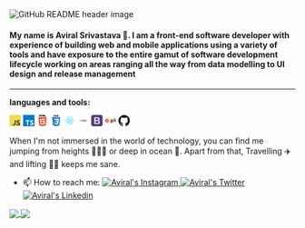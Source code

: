 <!--
**iamaaviral/iamaaviral** is a ✨ _special_ ✨ repository because its `README.md` (this file) appears on your GitHub profile.
-->

<img src="https://github.com/iamaaviral/iamaaviral/banner.png" alt="GitHub README header image">

#### My name is **Aviral Srivastava 🚀**. I am a front-end software developer with experience of building web and mobile applications using a variety of tools and have exposure to the entire gamut of software development lifecycle working on areas ranging all the way from data modelling to UI design and release management
---
**languages and tools:**  

<code><img height="20" src="https://raw.githubusercontent.com/github/explore/80688e429a7d4ef2fca1e82350fe8e3517d3494d/topics/javascript/javascript.png" title="javascript"></code>
<code><img height="20" src="https://raw.githubusercontent.com/github/explore/80688e429a7d4ef2fca1e82350fe8e3517d3494d/topics/typescript/typescript.png"  title="typescript"></code>
<code><img height="20" src="https://raw.githubusercontent.com/github/explore/80688e429a7d4ef2fca1e82350fe8e3517d3494d/topics/html/html.png"  title="html"></code>
<code><img height="20" src="https://raw.githubusercontent.com/github/explore/80688e429a7d4ef2fca1e82350fe8e3517d3494d/topics/css/css.png"  title="css"></code>
<code><img height="20" src="https://raw.githubusercontent.com/github/explore/80688e429a7d4ef2fca1e82350fe8e3517d3494d/topics/react/react.png"  title="react"></code>
<code><img height="20" src="https://raw.githubusercontent.com/github/explore/5c058a388828bb5fde0bcafd4bc867b5bb3f26f3/topics/jquery/jquery.png"  title="jquery"></code>
<code><img height="20" src="https://raw.githubusercontent.com/github/explore/5c058a388828bb5fde0bcafd4bc867b5bb3f26f3/topics/bootstrap/bootstrap.png"  title="bootstrap"></code>
<code><img height="20" src="https://raw.githubusercontent.com/github/explore/80688e429a7d4ef2fca1e82350fe8e3517d3494d/topics/git/git.png"  title="git"></code>
<code><img height="20" src="https://raw.githubusercontent.com/github/explore/78df643247d429f6cc873026c0622819ad797942/topics/github/github.png"  title="github"></code>

When I'm not immersed in the world of technology, you can find me jumping from heights 🧗🏼‍♂️ or deep in ocean 🤿. Apart from that, Travelling ✈️ and lifting 🏋🏼  keeps me sane.

- 📫 How to reach me: <a href="https://www.instagram.com/iamaaviral/">
  <img alt="Aviral's Instagram" width="20px" src="https://raw.githubusercontent.com/hussainweb/hussainweb/main/icons/instagram.png" />
</a> <a href="https://www.twitter.com/iamaaviral/">
  <img alt="Aviral's Twitter" width="20px" src="https://raw.githubusercontent.com/hussainweb/hussainweb/main/icons/twitter.png" />
</a> <a href="https://www.linkedin.com/iamaaviral/">
  <img alt="Aviral's Linkedin" width="20px" src="https://raw.githubusercontent.com/hussainweb/hussainweb/main/icons/linkedin.png" />
</a>

<a href="https://github.com/anuraghazra/github-readme-stats">
  <img align="center" src="https://github-readme-stats.vercel.app/api?username=iamaaviral&show_icons=true&hide=contribs,stars&cache_seconds=86400&theme=vue&icon_color=0366d6&title_color=0366d6" />
</a>
<a href="https://github.com/anuraghazra/convoychat">
  <img align="center" src="https://github-readme-stats.vercel.app/api/top-langs/?username=iamaaviral&hide=DIGITAL%20Command%20Language&layout=compact" />
</a>
